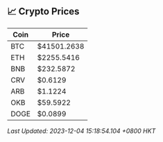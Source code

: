 ## 📈 Crypto Prices

| Coin | Price |
| ---- | ----- |
| BTC | $41501.2638 |
| ETH | $2255.5416 |
| BNB | $232.5872 |
| CRV | $0.6129 |
| ARB | $1.1224 |
| OKB | $59.5922 |
| DOGE | $0.0899 |

_Last Updated: 2023-12-04 15:18:54.104 +0800 HKT_
